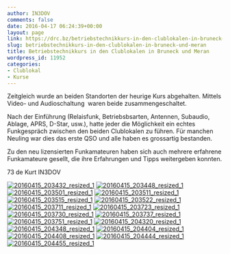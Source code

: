 ```yaml
---
author: IN3DOV
comments: false
date: 2016-04-17 06:24:39+00:00
layout: page
link: https://drc.bz/betriebstechnikkurs-in-den-clublokalen-in-bruneck-und-meran/
slug: betriebstechnikkurs-in-den-clublokalen-in-bruneck-und-meran
title: Betriebstechnikkurs in den Clublokalen in Bruneck und Meran
wordpress_id: 11952
categories:
- Clublokal
- Kurse
---
```


Zeitgleich wurde an beiden Standorten der heurige Kurs abgehalten. Mittels Video- und Audioschaltung  waren beide zusammengeschaltet.

Nach der Einführung (Relaisfunk, Betriebsbsarten, Antennen, Subaudio, Ablage, APRS, D-Star, usw.), hatte jeder die Möglichkeit ein echtes Funkgespräch zwischen den beiden Clublokalen zu führen. Für manchen Neuling war dies das erste QSO und alle haben es grossartig bestanden.

Zu den neu lizensierten Funkamateuren haben sich auch mehrere erfahrene Funkamateure gesellt, die ihre Erfahrungen und Tipps weitergeben konnten.

73 de Kurt IN3DOV

[![20160415_203432_resized_1](https://drc.bz/wp-content/uploads/2016/04/20160415_203432_resized_1.jpg)](https://drc.bz/wp-content/uploads/2016/04/20160415_203432_resized_1.jpg) [![20160415_203448_resized_1](https://drc.bz/wp-content/uploads/2016/04/20160415_203448_resized_1.jpg)](https://drc.bz/wp-content/uploads/2016/04/20160415_203448_resized_1.jpg) [![20160415_203501_resized_1](https://drc.bz/wp-content/uploads/2016/04/20160415_203501_resized_1.jpg)](https://drc.bz/wp-content/uploads/2016/04/20160415_203501_resized_1.jpg) [![20160415_203511_resized_1](https://drc.bz/wp-content/uploads/2016/04/20160415_203511_resized_1.jpg)](https://drc.bz/wp-content/uploads/2016/04/20160415_203511_resized_1.jpg) [![20160415_203515_resized_1](https://drc.bz/wp-content/uploads/2016/04/20160415_203515_resized_1.jpg)](https://drc.bz/wp-content/uploads/2016/04/20160415_203515_resized_1.jpg) [![20160415_203522_resized_1](https://drc.bz/wp-content/uploads/2016/04/20160415_203522_resized_1.jpg)](https://drc.bz/wp-content/uploads/2016/04/20160415_203522_resized_1.jpg) [![20160415_203711_resized_1](https://drc.bz/wp-content/uploads/2016/04/20160415_203711_resized_1.jpg)](https://drc.bz/wp-content/uploads/2016/04/20160415_203711_resized_1.jpg) [![20160415_203723_resized_1](https://drc.bz/wp-content/uploads/2016/04/20160415_203723_resized_1.jpg)](https://drc.bz/wp-content/uploads/2016/04/20160415_203723_resized_1.jpg) [![20160415_203730_resized_1](https://drc.bz/wp-content/uploads/2016/04/20160415_203730_resized_1.jpg)](https://drc.bz/wp-content/uploads/2016/04/20160415_203730_resized_1.jpg) [![20160415_203737_resized_1](https://drc.bz/wp-content/uploads/2016/04/20160415_203737_resized_1.jpg)](https://drc.bz/wp-content/uploads/2016/04/20160415_203737_resized_1.jpg) [![20160415_203751_resized_1](https://drc.bz/wp-content/uploads/2016/04/20160415_203751_resized_1.jpg)](https://drc.bz/wp-content/uploads/2016/04/20160415_203751_resized_1.jpg) [![20160415_204320_resized_1](https://drc.bz/wp-content/uploads/2016/04/20160415_204320_resized_1.jpg)](https://drc.bz/wp-content/uploads/2016/04/20160415_204320_resized_1.jpg) [![20160415_204348_resized_1](https://drc.bz/wp-content/uploads/2016/04/20160415_204348_resized_1.jpg)](https://drc.bz/wp-content/uploads/2016/04/20160415_204348_resized_1.jpg) [![20160415_204404_resized_1](https://drc.bz/wp-content/uploads/2016/04/20160415_204404_resized_1.jpg)](https://drc.bz/wp-content/uploads/2016/04/20160415_204404_resized_1.jpg) [![20160415_204408_resized_1](https://drc.bz/wp-content/uploads/2016/04/20160415_204408_resized_1.jpg)](https://drc.bz/wp-content/uploads/2016/04/20160415_204408_resized_1.jpg) [![20160415_204444_resized_1](https://drc.bz/wp-content/uploads/2016/04/20160415_204444_resized_1.jpg)](https://drc.bz/wp-content/uploads/2016/04/20160415_204444_resized_1.jpg) [![20160415_204455_resized_1](https://drc.bz/wp-content/uploads/2016/04/20160415_204455_resized_1.jpg)](https://drc.bz/wp-content/uploads/2016/04/20160415_204455_resized_1.jpg)




